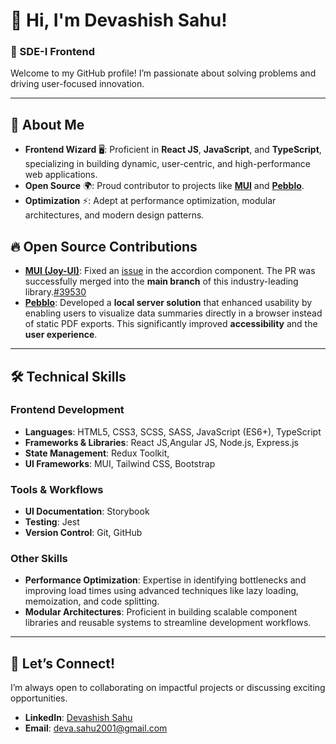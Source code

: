 # 👋 Hi, I'm Devashish Sahu!  
### 🚀 SDE-I Frontend

Welcome to my GitHub profile! I’m passionate about solving  problems and driving user-focused innovation.

---

## 🌟 **About Me**  
- **Frontend Wizard** 🖥️: Proficient in **React JS**, **JavaScript**, and **TypeScript**, specializing in building dynamic, user-centric, and high-performance web applications.   
- **Open Source** 🌍: Proud contributor to projects like [**MUI**](https://github.com/mui/material-ui) and [**Pebblo**](https://github.com/daxa-ai/pebblo).  
- **Optimization** ⚡: Adept at performance optimization, modular architectures, and modern design patterns.  

## 🔥 **Open Source Contributions**  
- **[MUI (Joy-UI)](https://github.com/mui/material-ui)**: Fixed an [issue](https://github.com/mui/material-ui/issues/39530) in the accordion component. The PR was successfully merged into the **main branch** of this industry-leading library.[#39530](https://github.com/mui/material-ui/issues/39530)  
- **[Pebblo](https://github.com/daxa-ai/pebblo)**: Developed a **local server solution** that enhanced usability by enabling users to visualize data summaries directly in a browser instead of static PDF exports. This significantly improved **accessibility** and the **user experience**.   

---

## 🛠️ **Technical Skills**  
### **Frontend Development**  
- **Languages**: HTML5, CSS3, SCSS, SASS, JavaScript (ES6+), TypeScript  
- **Frameworks & Libraries**: React JS,Angular JS, Node.js, Express.js  
- **State Management**:  Redux Toolkit,
- **UI Frameworks**: MUI, Tailwind CSS, Bootstrap  

### **Tools & Workflows**  
- **UI Documentation**: Storybook  
- **Testing**: Jest  
- **Version Control**: Git, GitHub  

### **Other Skills**  
- **Performance Optimization**: Expertise in identifying bottlenecks and improving load times using advanced techniques like lazy loading, memoization, and code splitting.  
- **Modular Architectures**: Proficient in building scalable component libraries and reusable systems to streamline development workflows.  

---

## 💬 Let’s Connect!  
I’m always open to collaborating on impactful projects or discussing exciting opportunities.  
- **LinkedIn**: [Devashish Sahu](www.linkedin.com/in/devashish-sahu-a509401b3/) 
- **Email**: [deva.sahu2001@gmail.com](mailto:deva.sahu2001@gmail.com) 
